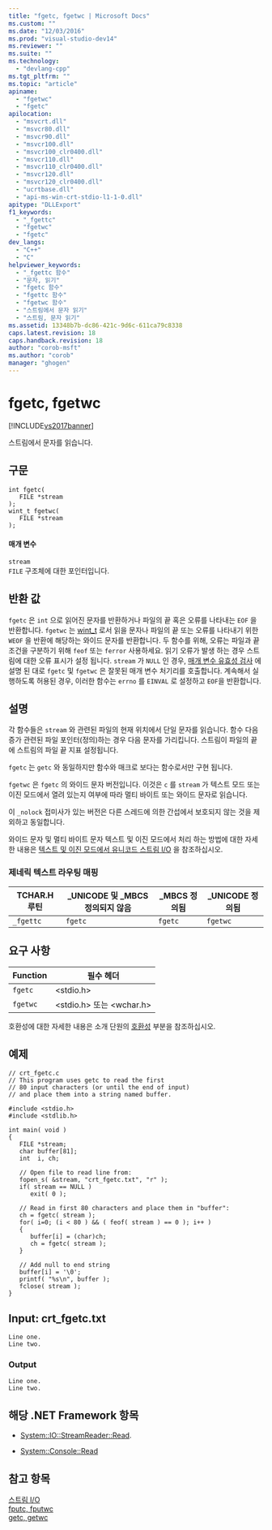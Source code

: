 ```yaml
---
title: "fgetc, fgetwc | Microsoft Docs"
ms.custom: ""
ms.date: "12/03/2016"
ms.prod: "visual-studio-dev14"
ms.reviewer: ""
ms.suite: ""
ms.technology: 
  - "devlang-cpp"
ms.tgt_pltfrm: ""
ms.topic: "article"
apiname: 
  - "fgetwc"
  - "fgetc"
apilocation: 
  - "msvcrt.dll"
  - "msvcr80.dll"
  - "msvcr90.dll"
  - "msvcr100.dll"
  - "msvcr100_clr0400.dll"
  - "msvcr110.dll"
  - "msvcr110_clr0400.dll"
  - "msvcr120.dll"
  - "msvcr120_clr0400.dll"
  - "ucrtbase.dll"
  - "api-ms-win-crt-stdio-l1-1-0.dll"
apitype: "DLLExport"
f1_keywords: 
  - "_fgettc"
  - "fgetwc"
  - "fgetc"
dev_langs: 
  - "C++"
  - "C"
helpviewer_keywords: 
  - "_fgettc 함수"
  - "문자, 읽기"
  - "fgetc 함수"
  - "fgettc 함수"
  - "fgetwc 함수"
  - "스트림에서 문자 읽기"
  - "스트림, 문자 읽기"
ms.assetid: 13348b7b-dc86-421c-9d6c-611ca79c8338
caps.latest.revision: 18
caps.handback.revision: 18
author: "corob-msft"
ms.author: "corob"
manager: "ghogen"
---
```

# fgetc, fgetwc
[!INCLUDE[vs2017banner](../../assembler/inline/includes/vs2017banner.md)]

스트림에서 문자를 읽습니다.  
  
## 구문  
  
```  
int fgetc(   
   FILE *stream   
);  
wint_t fgetwc(   
   FILE *stream   
);  
```  
  
#### 매개 변수  
 `stream`  
 `FILE` 구조체에 대한 포인터입니다.  
  
## 반환 값  
 `fgetc` 은 `int` 으로 읽어진 문자를 반환하거나 파일의 끝 혹은 오류를 나타내는 `EOF` 을 반환합니다.  `fgetwc` 는 [wint\_t](../../c-runtime-library/standard-types.md) 로서 읽을 문자나 파일의 끝 또는 오류를 나타내기 위한 `WEOF` 을 반환에 해당하는 와이드 문자를 반환합니다.  두 함수를 위해, 오류는 파일과 끝 조건을 구분하기 위해 `feof` 또는 `ferror` 사용하세요.  읽기 오류가 발생 하는 경우 스트림에 대한 오류 표시가 설정 됩니다.  `stream` 가 `NULL` 인 경우, [매개 변수 유효성 검사](../../c-runtime-library/parameter-validation.md) 에 설명 된 대로 `fgetc` 및 `fgetwc` 은 잘못된 매개 변수 처기리를 호출합니다.  계속해서 실행하도록 허용된 경우, 이러한 함수는 `errno` 를 `EINVAL` 로 설정하고 `EOF`을 반환합니다.  
  
## 설명  
 각 함수들은 `stream` 와 관련된 파일의 현재 위치에서 단일 문자를 읽습니다.  함수 다음 증가 관련된 파일 포인터\(정의\)하는 경우 다음 문자를 가리킵니다.  스트림이 파일의 끝에 스트림의 파일 끝 지표 설정됩니다.  
  
 `fgetc` 는 `getc` 와 동일하지만 함수와 매크로 보다는 함수로서만 구현 됩니다.  
  
 `fgetwc` 은 `fgetc` 의 와이드 문자 버전입니다. 이것은 `c` 를 `stream` 가 텍스트 모드 또는 이진 모드에서 열려 있는지 여부에 따라 멀티 바이트 또는 와이드 문자로 읽습니다.  
  
 이 `_nolock` 접미사가 있는 버전은 다른 스레드에 의한 간섭에서 보호되지 않는 것을 제외하고 동일합니다.  
  
 와이드 문자 및 멀티 바이트 문자 텍스트 및 이진 모드에서 처리 하는 방법에 대한 자세한 내용은 [텍스트 및 이진 모드에서 유니코드 스트림 I\/O](../../c-runtime-library/unicode-stream-i-o-in-text-and-binary-modes.md) 을 참조하십시오.  
  
### 제네릭 텍스트 라우팅 매핑  
  
|TCHAR.H 루틴|\_UNICODE 및 \_MBCS 정의되지 않음|\_MBCS 정의됨|\_UNICODE 정의됨|  
|----------------|--------------------------------|----------------|-------------------|  
|`_fgettc`|`fgetc`|`fgetc`|`fgetwc`|  
  
## 요구 사항  
  
|Function|필수 헤더|  
|--------------|-----------|  
|`fgetc`|\<stdio.h\>|  
|`fgetwc`|\<stdio.h\> 또는 \<wchar.h\>|  
  
 호환성에 대한 자세한 내용은 소개 단원의 [호환성](../../c-runtime-library/compatibility.md) 부분을 참조하십시오.  
  
## 예제  
  
```  
// crt_fgetc.c  
// This program uses getc to read the first  
// 80 input characters (or until the end of input)  
// and place them into a string named buffer.  
  
#include <stdio.h>  
#include <stdlib.h>  
  
int main( void )  
{  
   FILE *stream;  
   char buffer[81];  
   int  i, ch;  
  
   // Open file to read line from:  
   fopen_s( &stream, "crt_fgetc.txt", "r" );  
   if( stream == NULL )  
      exit( 0 );  
  
   // Read in first 80 characters and place them in "buffer":   
   ch = fgetc( stream );  
   for( i=0; (i < 80 ) && ( feof( stream ) == 0 ); i++ )  
   {  
      buffer[i] = (char)ch;  
      ch = fgetc( stream );  
   }  
  
   // Add null to end string   
   buffer[i] = '\0';  
   printf( "%s\n", buffer );  
   fclose( stream );  
}  
```  
  
## Input: crt\_fgetc.txt  
  
```  
Line one.  
Line two.  
```  
  
### Output  
  
```  
Line one.  
Line two.  
```  
  
## 해당 .NET Framework 항목  
  
-   [System::IO::StreamReader::Read](https://msdn.microsoft.com/en-us/library/system.io.streamreader.read.aspx).  
  
-   [System::Console::Read](https://msdn.microsoft.com/en-us/library/system.console.read.aspx)  
  
## 참고 항목  
 [스트림 I\/O](../../c-runtime-library/stream-i-o.md)   
 [fputc, fputwc](../../c-runtime-library/reference/fputc-fputwc.md)   
 [getc, getwc](../../c-runtime-library/reference/getc-getwc.md)